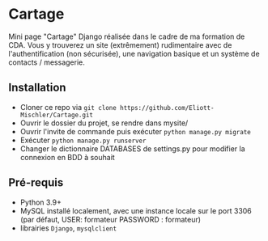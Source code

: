 # Cartage
Mini page "Cartage" Django réalisée dans le cadre de ma formation de CDA. Vous y trouverez un site (extrêmement) rudimentaire avec de l'authentification (non sécurisée), une navigation basique et un système de contacts / messagerie.

## Installation
- Cloner ce repo via `git clone https://github.com/Eliott-Mischler/Cartage.git`
- Ouvrir le dossier du projet, se rendre dans mysite/
- Ouvrir l'invite de commande puis exécuter `python manage.py migrate`
- Exécuter `python manage.py runserver`
- Changer le dictionnaire DATABASES de settings.py pour modifier la connexion en BDD à souhait

## Pré-requis
- Python 3.9+
- MySQL installé localement, avec une instance locale sur le port 3306 (par défaut, USER: formateur PASSWORD : formateur)
- librairies `Django`, `mysqlclient`
